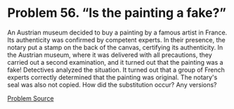 # Problem 56. “Is the painting a fake?”

An Austrian museum decided to buy a painting by a famous artist in France. Its authenticity was confirmed by competent experts. In their presence, the notary put a stamp on the back of the canvas, certifying its authenticity. In the Austrian museum, where it was delivered with all precautions, they carried out a second examination, and it turned out that the painting was a fake! Detectives analyzed the situation. It turned out that a group of French experts correctly determined that the painting was original. The notary's seal was also not copied. How did the substitution occur? Any versions?

[Problem Source](https://www.trizland.ru/tasks/1779/)